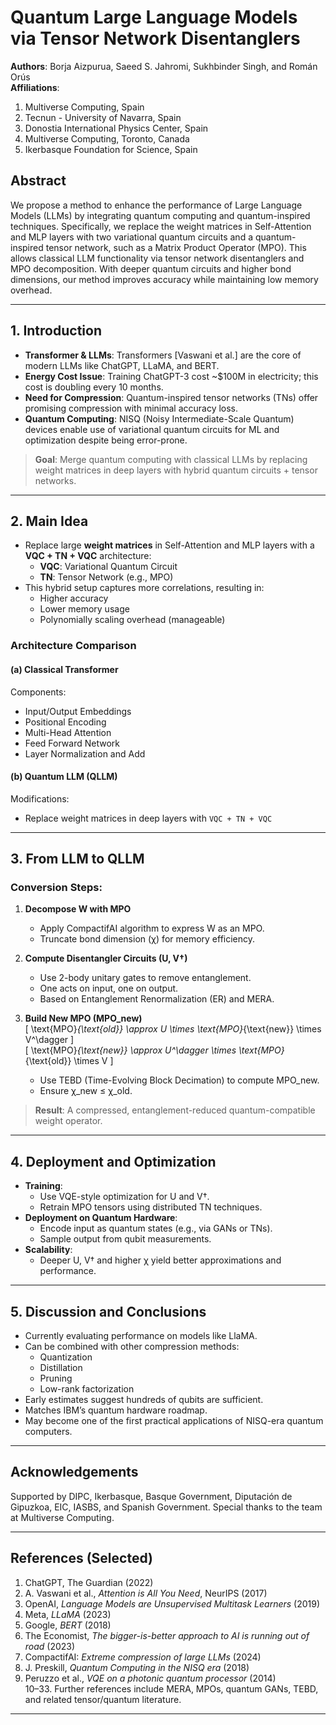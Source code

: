 # Quantum Large Language Models via Tensor Network Disentanglers

**Authors**: Borja Aizpurua, Saeed S. Jahromi, Sukhbinder Singh, and Román Orús  
**Affiliations**:  
1. Multiverse Computing, Spain  
2. Tecnun - University of Navarra, Spain  
3. Donostia International Physics Center, Spain  
4. Multiverse Computing, Toronto, Canada  
5. Ikerbasque Foundation for Science, Spain  

## Abstract

We propose a method to enhance the performance of Large Language Models (LLMs) by integrating quantum computing and quantum-inspired techniques. Specifically, we replace the weight matrices in Self-Attention and MLP layers with two variational quantum circuits and a quantum-inspired tensor network, such as a Matrix Product Operator (MPO). This allows classical LLM functionality via tensor network disentanglers and MPO decomposition. With deeper quantum circuits and higher bond dimensions, our method improves accuracy while maintaining low memory overhead.

---

## 1. Introduction

- **Transformer & LLMs**: Transformers [Vaswani et al.] are the core of modern LLMs like ChatGPT, LLaMA, and BERT.
- **Energy Cost Issue**: Training ChatGPT-3 cost ~$100M in electricity; this cost is doubling every 10 months.
- **Need for Compression**: Quantum-inspired tensor networks (TNs) offer promising compression with minimal accuracy loss.
- **Quantum Computing**: NISQ (Noisy Intermediate-Scale Quantum) devices enable use of variational quantum circuits for ML and optimization despite being error-prone.

> **Goal**: Merge quantum computing with classical LLMs by replacing weight matrices in deep layers with hybrid quantum circuits + tensor networks.

---

## 2. Main Idea

- Replace large **weight matrices** in Self-Attention and MLP layers with a **VQC + TN + VQC** architecture:
  - **VQC**: Variational Quantum Circuit
  - **TN**: Tensor Network (e.g., MPO)
- This hybrid setup captures more correlations, resulting in:
  - Higher accuracy
  - Lower memory usage
  - Polynomially scaling overhead (manageable)

### Architecture Comparison

#### (a) Classical Transformer  
Components:
- Input/Output Embeddings
- Positional Encoding
- Multi-Head Attention
- Feed Forward Network
- Layer Normalization and Add

#### (b) Quantum LLM (QLLM)  
Modifications:
- Replace weight matrices in deep layers with `VQC + TN + VQC`

---

## 3. From LLM to QLLM

### Conversion Steps:

1. **Decompose W with MPO**  
   - Apply CompactifAI algorithm to express W as an MPO.
   - Truncate bond dimension (χ) for memory efficiency.

2. **Compute Disentangler Circuits (U, V†)**  
   - Use 2-body unitary gates to remove entanglement.
   - One acts on input, one on output.
   - Based on Entanglement Renormalization (ER) and MERA.

3. **Build New MPO (MPO_new)**  
   \[
   \text{MPO}_{\text{old}} \approx U \times \text{MPO}_{\text{new}} \times V^\dagger
   \]  
   \[
   \text{MPO}_{\text{new}} \approx U^\dagger \times \text{MPO}_{\text{old}} \times V
   \]  
   - Use TEBD (Time-Evolving Block Decimation) to compute MPO_new.
   - Ensure χ_new ≤ χ_old.

> **Result**: A compressed, entanglement-reduced quantum-compatible weight operator.

---

## 4. Deployment and Optimization

- **Training**:
  - Use VQE-style optimization for U and V†.
  - Retrain MPO tensors using distributed TN techniques.
- **Deployment on Quantum Hardware**:
  - Encode input as quantum states (e.g., via GANs or TNs).
  - Sample output from qubit measurements.
- **Scalability**:
  - Deeper U, V† and higher χ yield better approximations and performance.
  
---

## 5. Discussion and Conclusions

- Currently evaluating performance on models like LlaMA.
- Can be combined with other compression methods:
  - Quantization
  - Distillation
  - Pruning
  - Low-rank factorization
- Early estimates suggest hundreds of qubits are sufficient.
- Matches IBM’s quantum hardware roadmap.
- May become one of the first practical applications of NISQ-era quantum computers.

---

## Acknowledgements

Supported by DIPC, Ikerbasque, Basque Government, Diputación de Gipuzkoa, EIC, IASBS, and Spanish Government. Special thanks to the team at Multiverse Computing.

---

## References (Selected)

1. ChatGPT, The Guardian (2022)  
2. A. Vaswani et al., *Attention is All You Need*, NeurIPS (2017)  
3. OpenAI, *Language Models are Unsupervised Multitask Learners* (2019)  
4. Meta, *LLaMA* (2023)  
5. Google, *BERT* (2018)  
6. The Economist, *The bigger-is-better approach to AI is running out of road* (2023)  
7. CompactifAI: *Extreme compression of large LLMs* (2024)  
8. J. Preskill, *Quantum Computing in the NISQ era* (2018)  
9. Peruzzo et al., *VQE on a photonic quantum processor* (2014)  
10–33. Further references include MERA, MPOs, quantum GANs, TEBD, and related tensor/quantum literature.

---


